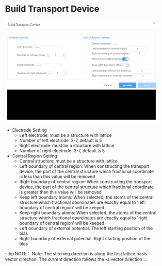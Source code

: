 # Build Transport Device


![build_crystal](nested/qstudio_manual_build_transport.png)

- Electrode Setting
  - Left electrode: must be a structure with lattice
  - Number of left electrode: 3-7, default is 5
  - Right electrode: must be a structure with lattice
  - Number of right electrode: 3-7, default is 5
- Central Region Setting
  - Central structure: must be a structure with lattice
  - Left boundary of central region: When constructing the transport device, the part of the central structure which fractional coordinate is less than this value will be removed
  - Right boundary of central region: When constructing the transport device, the part of the central structure which fractional coordinate is greater than this value will be removed
  - Keep left boundary atoms: When selected, the atoms of the central structure which fractional coordinates are exactly equal to 'left boundary of central region' will be keeped
  - Keep right boundary atoms: When selected, the atoms of the central structure which fractional coordinates are exactly equal to 'right boundary of central region' will be keeped
  - Left boundary of external potential: The left starting position of the bias
  - Right boundary of external potential: Right starting position of the bias

:::tip NOTE：
Note: The stitching direction is along the first lattice basis vector direction. The current direction follows the -a vector direction
:::
